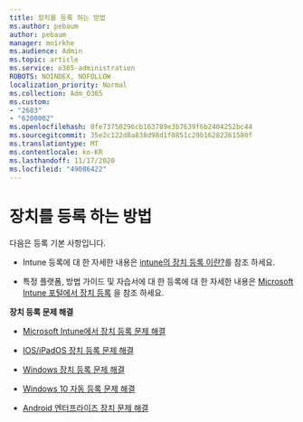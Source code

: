 ```yaml
---
title: 장치를 등록 하는 방법
ms.author: pebaum
author: pebaum
manager: mnirkhe
ms.audience: Admin
ms.topic: article
ms.service: o365-administration
ROBOTS: NOINDEX, NOFOLLOW
localization_priority: Normal
ms.collection: Adm_O365
ms.custom:
- "2683"
- "6200002"
ms.openlocfilehash: 8fe73750296cb163789e3b7639f6b2404252bc44
ms.sourcegitcommit: 35e2c122d8a838d98d1f0851c29b16282261580f
ms.translationtype: MT
ms.contentlocale: ko-KR
ms.lasthandoff: 11/17/2020
ms.locfileid: "49086422"
---
```

# <a name="how-to-enroll-devices"></a>장치를 등록 하는 방법

다음은 등록 기본 사항입니다.

- Intune 등록에 대 한 자세한 내용은 [intune의 장치 등록 이란?](https://docs.microsoft.com/mem/intune/enrollment/device-enrollment)를 참조 하세요.

- 특정 플랫폼, 방법 가이드 및 자습서에 대 한 등록에 대 한 자세한 내용은 [Microsoft Intune 포털에서 장치 등록](https://docs.microsoft.com/mem/intune/enrollment/) 을 참조 하세요.

**장치 등록 문제 해결**

- [Microsoft Intune에서 장치 등록 문제 해결](https://docs.microsoft.com/mem/intune/enrollment/troubleshoot-device-enrollment-in-intune)

- [IOS/iPadOS 장치 등록 문제 해결](https://docs.microsoft.com/mem/intune/enrollment/troubleshoot-ios-enrollment-errors)

- [Windows 장치 등록 문제 해결](https://docs.microsoft.com/mem/intune/enrollment/troubleshoot-windows-enrollment-errors)

- [Windows 10 자동 등록 문제 해결](https://docs.microsoft.com/mem/intune/enrollment/troubleshoot-windows-auto-enrollment)

- [Android 엔터프라이즈 장치 문제 해결](https://docs.microsoft.com/mem/intune/enrollment/troubleshoot-android-enrollment)



